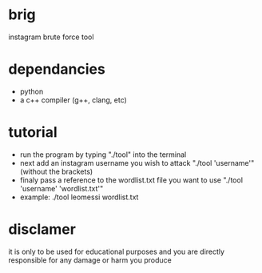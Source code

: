 # brig
instagram brute force tool

# dependancies
- python
- a c++ compiler (g++, clang, etc)

# tutorial
- run the program by typing "./tool" into the terminal
- next add an instagram username you wish to attack "./tool 'username'" (without the brackets)
- finaly pass a reference to the wordlist.txt file you want to use "./tool 'username' 'wordlist.txt'"
- example:
  ./tool leomessi wordlist.txt

# disclamer
it is only to be used for educational purposes and you are directly responsible for any damage or harm you produce
